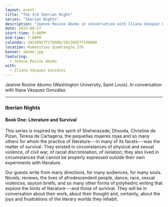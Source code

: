 ```yaml
---
layout: event
title: "The 3rd Iberian Night"
series: "Iberian Nights"
description: "Jeanne Rosine Abomo in conversation with Iliana Vásquez González."
date: 2023-09-27
start-time: 5:00PM
end-time: 7:00PM
calendar: 20230927T170000/20230927T190000
location: Humanities Quadrangle 276
banner: abomo.jpg
featuring:
  - Jeanne Rosine Abomo
with:
  - Iliana Vásquez González
---
```


Jeanne Rosine Abomo (Washington University, Saint Louis). In conversation with Iliana Vásquez González.

---

### Iberian Nights

#### Book One: Literature and Survival

This series is inspired by the spirit of Sheherazade, Dhuoda, Christine de Pizan, Teresa de Cartagena, the pequeñas mujeres rojas and so many others for whom the practice of literature---in many of its facets---was the matter of survival. They existed in circumstances of physical and sexual violence, of civil war, of racial discrimination, of isolation; they also lived in circumstances that cannot be properly expressed outside their own experiments with literature.

Our guests write from many directions, for many audiences, for many souls. Novels, reviews, the lives of afrodescendent people, dance, race, sexual violences, asylum briefs, and so many other forms of polyhedric writing that explore the limits of literature---and those of survival. They will be in conversation about their work, about their thought and, certainly, about the joys and frustrations of the literary worlds they inhabit.
